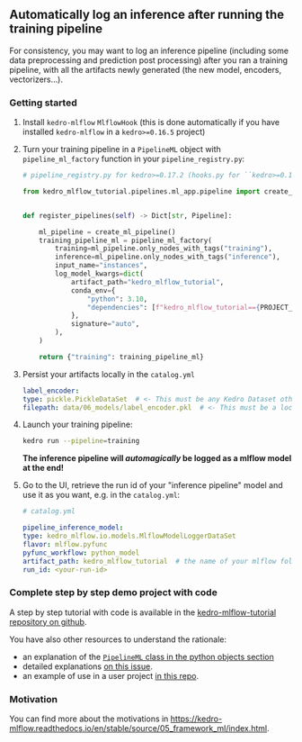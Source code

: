 ## Automatically log an inference after running the training pipeline

For consistency, you may want to log an inference pipeline (including some data preprocessing and prediction post processing) after you ran a training pipeline, with all the artifacts newly generated (the new model, encoders, vectorizers...).

### Getting started

1. Install ``kedro-mlflow`` ``MlflowHook`` (this is done automatically if you have installed ``kedro-mlflow`` in a ``kedro>=0.16.5`` project)
2. Turn your training pipeline in a ``PipelineML`` object  with ``pipeline_ml_factory`` function in your ``pipeline_registry.py``:

    ```python
    # pipeline_registry.py for kedro>=0.17.2 (hooks.py for ``kedro>=0.16.5, <0.17.2)

    from kedro_mlflow_tutorial.pipelines.ml_app.pipeline import create_ml_pipeline


    def register_pipelines(self) -> Dict[str, Pipeline]:

        ml_pipeline = create_ml_pipeline()
        training_pipeline_ml = pipeline_ml_factory(
            training=ml_pipeline.only_nodes_with_tags("training"),
            inference=ml_pipeline.only_nodes_with_tags("inference"),
            input_name="instances",
            log_model_kwargs=dict(
                artifact_path="kedro_mlflow_tutorial",
                conda_env={
                    "python": 3.10,
                    "dependencies": [f"kedro_mlflow_tutorial=={PROJECT_VERSION}"],
                },
                signature="auto",
            ),
        )

        return {"training": training_pipeline_ml}
    ```

3. Persist your artifacts locally in the ``catalog.yml``

    ```yaml
    label_encoder:
    type: pickle.PickleDataSet  # <- This must be any Kedro Dataset other than "MemoryDataSet"
    filepath: data/06_models/label_encoder.pkl  # <- This must be a local path, no matter what is your mlflow storage (S3 or other)
    ```

4. Launch your training pipeline:

    ```bash
    kedro run --pipeline=training
    ```

    **The inference pipeline will _automagically_ be logged as a mlflow model at the end!**

5. Go to the UI, retrieve the run id of your "inference pipeline" model and use it as you want, e.g. in the `catalog.yml`:

    ```yaml
    # catalog.yml

    pipeline_inference_model:
    type: kedro_mlflow.io.models.MlflowModelLoggerDataSet
    flavor: mlflow.pyfunc
    pyfunc_workflow: python_model
    artifact_path: kedro_mlflow_tutorial  # the name of your mlflow folder = the model_name in pipeline_ml_factory
    run_id: <your-run-id>  
    ```

### Complete step by step demo project with code

A step by step tutorial with code is available in the [kedro-mlflow-tutorial repository on github](https://github.com/Galileo-Galilei/kedro-mlflow-tutorial#serve-the-inference-pipeline-to-a-end-user).

You have also other resources to understand the rationale:
- an explanation of the [``PipelineML`` class in the python objects section](../07_python_objects/03_Pipelines.md)
- detailed explanations [on this issue](https://github.com/Galileo-Galilei/kedro-mlflow/issues/16).
- an example of use in a user project [in this repo](https://github.com/laurids-reichardt/kedro-examples/blob/kedro-mlflow-hotfix2/text-classification/src/text_classification/pipelines/pipeline.py).

### Motivation

You can find more about the motivations in <https://kedro-mlflow.readthedocs.io/en/stable/source/05_framework_ml/index.html>.
